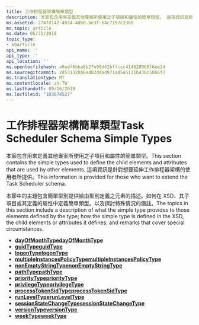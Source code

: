 ```yaml
---
title: 工作排程器架構簡單類型
description: 本節包含用來定義其他專案所使用之子項目和屬性的簡單類型。 這項資訊是針對想要延伸工作排程器架構的使用者所提供。
ms.assetid: 274fd142-4014-4d60-be3f-b4c7197c2380
ms.topic: article
ms.date: 05/31/2018
topic_type:
- kbArticle
api_name: ''
api_type: ''
api_location: ''
ms.openlocfilehash: a0adf6bba8b27e99d62bffccc414028960f6ee24
ms.sourcegitcommit: 2d531328b6ed82d4ad971a45a5131b430c5866f7
ms.translationtype: MT
ms.contentlocale: zh-TW
ms.lasthandoff: 09/16/2019
ms.locfileid: "103674527"
---
```

# <a name="task-scheduler-schema-simple-types"></a><span data-ttu-id="e9892-104">工作排程器架構簡單類型</span><span class="sxs-lookup"><span data-stu-id="e9892-104">Task Scheduler Schema Simple Types</span></span>

<span data-ttu-id="e9892-105">本節包含用來定義其他專案所使用之子項目和屬性的簡單類型。</span><span class="sxs-lookup"><span data-stu-id="e9892-105">This section contains the simple types used to define the child elements and attributes that are used by other elements.</span></span> <span data-ttu-id="e9892-106">這項資訊是針對想要延伸工作排程器架構的使用者所提供。</span><span class="sxs-lookup"><span data-stu-id="e9892-106">This information is provided for those who want to extend the Task Scheduler schema.</span></span>

<span data-ttu-id="e9892-107">本節中的主題包含簡單型別提供給由型別定義之元素的描述。如何在 XSD、其子項目或其定義的屬性中定義簡單類型。以及探討特殊情況的備註。</span><span class="sxs-lookup"><span data-stu-id="e9892-107">The topics in this section include a description of what the simple type provides to those elements defined by the type; how the simple type is defined in the XSD, the child elements or attributes it defines; and remarks that cover special circumstances.</span></span>

-   [<span data-ttu-id="e9892-108">**dayOfMonthType**</span><span class="sxs-lookup"><span data-stu-id="e9892-108">**dayOfMonthType**</span></span>](taskschedulerschema-dayofmonthtype-simpletype.md)
-   [<span data-ttu-id="e9892-109">**guidType**</span><span class="sxs-lookup"><span data-stu-id="e9892-109">**guidType**</span></span>](taskschedulerschema-guidtype-simpletype.md)
-   [<span data-ttu-id="e9892-110">**logonType**</span><span class="sxs-lookup"><span data-stu-id="e9892-110">**logonType**</span></span>](taskschedulerschema-logontype-simpletype.md)
-   [<span data-ttu-id="e9892-111">**multipleInstancesPolicyType**</span><span class="sxs-lookup"><span data-stu-id="e9892-111">**multipleInstancesPolicyType**</span></span>](taskschedulerschema-multipleinstancespolicytype-simpletype.md)
-   [<span data-ttu-id="e9892-112">**nonEmptyStringType**</span><span class="sxs-lookup"><span data-stu-id="e9892-112">**nonEmptyStringType**</span></span>](taskschedulerschema-nonemptystring-simpletype.md)
-   [<span data-ttu-id="e9892-113">**pathType**</span><span class="sxs-lookup"><span data-stu-id="e9892-113">**pathType**</span></span>](taskschedulerschema-pathtype-simpletype.md)
-   [<span data-ttu-id="e9892-114">**priorityType**</span><span class="sxs-lookup"><span data-stu-id="e9892-114">**priorityType**</span></span>](taskschedulerschema-prioritytype-simpletype.md)
-   [<span data-ttu-id="e9892-115">**privilegeType**</span><span class="sxs-lookup"><span data-stu-id="e9892-115">**privilegeType**</span></span>](taskschedulerschema-privilegetype-simpletype.md)
-   [<span data-ttu-id="e9892-116">**processTokenSidType**</span><span class="sxs-lookup"><span data-stu-id="e9892-116">**processTokenSidType**</span></span>](taskschedulerschema-processtokensidtype-simpletype.md)
-   [<span data-ttu-id="e9892-117">**runLevelType**</span><span class="sxs-lookup"><span data-stu-id="e9892-117">**runLevelType**</span></span>](taskschedulerschema-runleveltype-simpletype.md)
-   [<span data-ttu-id="e9892-118">**sessionStateChangeType**</span><span class="sxs-lookup"><span data-stu-id="e9892-118">**sessionStateChangeType**</span></span>](taskschedulerschema-sessionstatechangetype-simpletype.md)
-   [<span data-ttu-id="e9892-119">**versionType**</span><span class="sxs-lookup"><span data-stu-id="e9892-119">**versionType**</span></span>](taskschedulerschema-versiontype-simpletype.md)
-   [<span data-ttu-id="e9892-120">**weekType**</span><span class="sxs-lookup"><span data-stu-id="e9892-120">**weekType**</span></span>](taskschedulerschema-weektype-simpletype.md)

 

 




